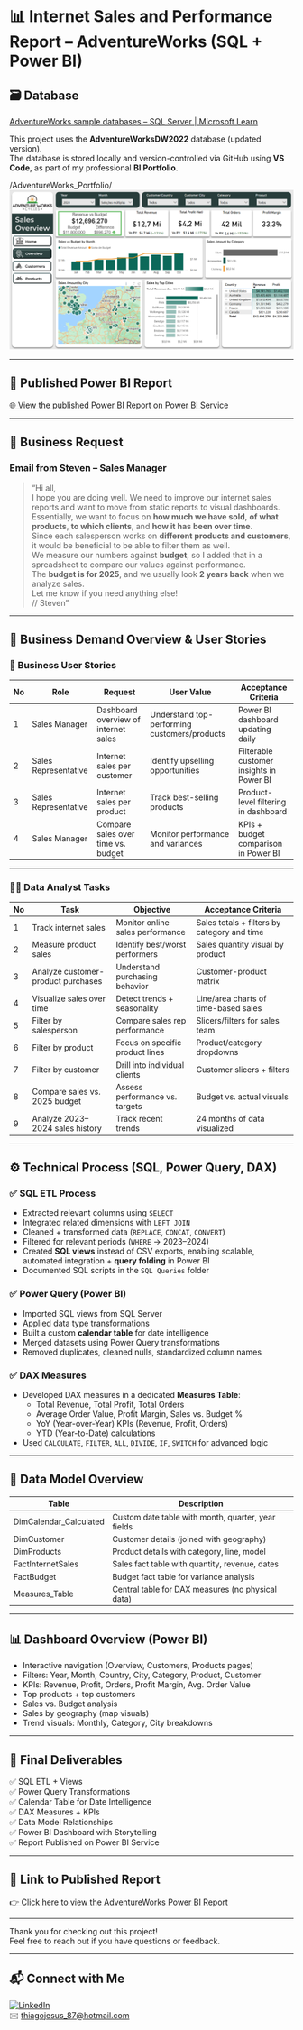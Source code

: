 # 📊 Internet Sales and Performance Report – AdventureWorks (SQL + Power BI)

## 🗃️ Database  
[AdventureWorks sample databases – SQL Server | Microsoft Learn](https://learn.microsoft.com/en-us/sql/samples/adventureworks-install-configure?view=sql-server-ver16&tabs=ssms)

This project uses the **AdventureWorksDW2022** database (updated version).  
The database is stored locally and version-controlled via GitHub using **VS Code**, as part of my professional **BI Portfolio**.

/AdventureWorks_Portfolio/![Dashboard Print](dashboard.png)

---

## 📎 Published Power BI Report

[🌐 View the published Power BI Report on Power BI Service](https://app.powerbi.com/view?r=eyJrIjoiYzRhYzY3NzQtZjgxMy00Zjc4LThiM2YtMTAyMzdiNGQyMDE1IiwidCI6IjZkZWQwYTI3LTM3YWQtNDdhZS1iYzVmLTIxY2FhN2Q4NDdlMiJ9)

---

## 🧩 Business Request

### Email from Steven – Sales Manager

> “Hi all,  
> I hope you are doing well. We need to improve our internet sales reports and want to move from static reports to visual dashboards.  
> Essentially, we want to focus on **how much we have sold**, **of what products**, **to which clients**, and **how it has been over time**.  
> Since each salesperson works on **different products and customers**, it would be beneficial to be able to filter them as well.  
> We measure our numbers against **budget**, so I added that in a spreadsheet to compare our values against performance.  
> The **budget is for 2025**, and we usually look **2 years back** when we analyze sales.  
> Let me know if you need anything else!  
> // Steven”

---

## 📌 Business Demand Overview & User Stories

### 👤 Business User Stories

| No | Role                 | Request                                     | User Value                                      | Acceptance Criteria                             |
|----|----------------------|-------------------------------------------|-----------------------------------------------|------------------------------------------------|
| 1  | Sales Manager        | Dashboard overview of internet sales      | Understand top-performing customers/products | Power BI dashboard updating daily             |
| 2  | Sales Representative | Internet sales per customer               | Identify upselling opportunities              | Filterable customer insights in Power BI      |
| 3  | Sales Representative | Internet sales per product                | Track best-selling products                  | Product-level filtering in dashboard         |
| 4  | Sales Manager        | Compare sales over time vs. budget        | Monitor performance and variances            | KPIs + budget comparison in Power BI        |

---

### 👨‍💻 Data Analyst Tasks

| No | Task                                    | Objective                                    | Acceptance Criteria                            |
|----|----------------------------------------|--------------------------------------------|-----------------------------------------------|
| 1  | Track internet sales                   | Monitor online sales performance           | Sales totals + filters by category and time  |
| 2  | Measure product sales                  | Identify best/worst performers             | Sales quantity visual by product             |
| 3  | Analyze customer-product purchases     | Understand purchasing behavior            | Customer-product matrix                     |
| 4  | Visualize sales over time              | Detect trends + seasonality               | Line/area charts of time-based sales        |
| 5  | Filter by salesperson                  | Compare sales rep performance             | Slicers/filters for sales team             |
| 6  | Filter by product                      | Focus on specific product lines           | Product/category dropdowns                 |
| 7  | Filter by customer                     | Drill into individual clients             | Customer slicers + filters                 |
| 8  | Compare sales vs. 2025 budget          | Assess performance vs. targets           | Budget vs. actual visuals                  |
| 9  | Analyze 2023–2024 sales history       | Track recent trends                       | 24 months of data visualized               |

---

## ⚙️ Technical Process (SQL, Power Query, DAX)

### ✅ SQL ETL Process

- Extracted relevant columns using `SELECT`
- Integrated related dimensions with `LEFT JOIN`
- Cleaned + transformed data (`REPLACE`, `CONCAT`, `CONVERT`)
- Filtered for relevant periods (`WHERE` → 2023–2024)
- Created **SQL views** instead of CSV exports, enabling scalable, automated integration + **query folding** in Power BI
- Documented SQL scripts in the `SQL Queries` folder

### ✅ Power Query (Power BI)

- Imported SQL views from SQL Server
- Applied data type transformations
- Built a custom **calendar table** for date intelligence
- Merged datasets using Power Query transformations
- Removed duplicates, cleaned nulls, standardized column names

### ✅ DAX Measures

- Developed DAX measures in a dedicated **Measures Table**:
    - Total Revenue, Total Profit, Total Orders
    - Average Order Value, Profit Margin, Sales vs. Budget %
    - YoY (Year-over-Year) KPIs (Revenue, Profit, Orders)
    - YTD (Year-to-Date) calculations
- Used `CALCULATE`, `FILTER`, `ALL`, `DIVIDE`, `IF`, `SWITCH` for advanced logic

---

## 🧱 Data Model Overview

| Table                 | Description                                               |
|-----------------------|---------------------------------------------------------|
| DimCalendar_Calculated | Custom date table with month, quarter, year fields      |
| DimCustomer          | Customer details (joined with geography)                 |
| DimProducts         | Product details with category, line, model               |
| FactInternetSales   | Sales fact table with quantity, revenue, dates           |
| FactBudget         | Budget fact table for variance analysis                   |
| Measures_Table      | Central table for DAX measures (no physical data)         |

---

## 📊 Dashboard Overview (Power BI)

- Interactive navigation (Overview, Customers, Products pages)
- Filters: Year, Month, Country, City, Category, Product, Customer
- KPIs: Revenue, Profit, Orders, Profit Margin, Avg. Order Value
- Top products + top customers
- Sales vs. Budget analysis
- Sales by geography (map visuals)
- Trend visuals: Monthly, Category, City breakdowns

---

## 🚀 Final Deliverables

✅ SQL ETL + Views  
✅ Power Query Transformations  
✅ Calendar Table for Date Intelligence  
✅ DAX Measures + KPIs  
✅ Data Model Relationships  
✅ Power BI Dashboard with Storytelling  
✅ Report Published on Power BI Service

---

## 🌟 Link to Published Report

[👉 Click here to view the AdventureWorks Power BI Report](https://app.powerbi.com/view?r=eyJrIjoiYzRhYzY3NzQtZjgxMy00Zjc4LThiM2YtMTAyMzdiNGQyMDE1IiwidCI6IjZkZWQwYTI3LTM3YWQtNDdhZS1iYzVmLTIxY2FhN2Q4NDdlMiJ9)

---

Thank you for checking out this project!  
Feel free to reach out if you have questions or feedback.

---

## 📬 Connect with Me

[![LinkedIn](https://img.shields.io/badge/LinkedIn-Connect-blue?style=flat&logo=linkedin)](https://www.linkedin.com/in/thiago-de-jesus-a5684a1b)  
✉️ [thiagojesus_87@hotmail.com](mailto:thiagojesus_87@hotmail.com)

